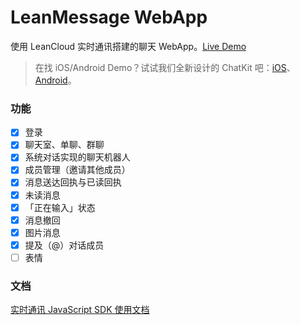 # LeanMessage WebApp

使用 LeanCloud 实时通讯搭建的聊天 WebApp。[Live Demo](https://leanmessage.leanapp.cn/)

> 在找 iOS/Android Demo？试试我们全新设计的 ChatKit 吧：[iOS](https://github.com/leancloud/ChatKit-OC)、[Android](https://github.com/leancloud/LeanCloudChatKit-Android)。

### 功能

- [x] 登录
- [x] 聊天室、单聊、群聊
- [x] 系统对话实现的聊天机器人
- [x] 成员管理（邀请其他成员）
- [x] 消息送达回执与已读回执
- [x] 未读消息
- [x] 「正在输入」状态
- [x] 消息撤回
- [x] 图片消息
- [x] 提及（@）对话成员
- [ ] 表情

### 文档

[实时通讯 JavaScript SDK 使用文档](https://leancloud.cn/docs/realtime_guide-js.html)
